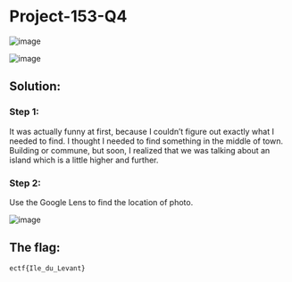 <h1>Project-153-Q4</h1>

![image](https://github.com/user-attachments/assets/d53eed98-4fc4-4712-82fe-67b20b0fb6b8)

![image](https://github.com/user-attachments/assets/814747b7-f0c3-4cc7-8906-7229ddb8d854)


<h2>Solution: </h2>

<h3>Step 1:</h3>

It was actually funny at first, because I couldn’t figure out exactly what I needed to find. 
I thought I needed to find something in the middle of town. 
Building or commune, but soon, I realized that we was talking about an island which is a little higher and further. 

<h3>Step 2:</h3>

Use the Google Lens to find the location of photo.

![image](https://github.com/user-attachments/assets/0e0200e6-7501-49ec-bfc8-0f922bf19eca)

<h2>The flag:</h2>

```ectf{Ile_du_Levant}```
